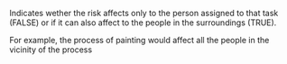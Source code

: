 ﻿Indicates wether the risk affects only to the person assigned to that task (FALSE) or if it can also affect to the people in the surroundings (TRUE).

For example, the process of painting would affect all the people in the vicinity of the process
